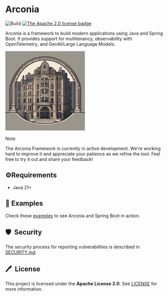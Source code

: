 # Arconia

![Build](https://github.com/arconia-io/arconia/actions/workflows/commit-stage.yml/badge.svg)
[![The Apache 2.0 license badge](https://img.shields.io/badge/License-Apache_2.0-blue.svg)](https://opensource.org/licenses/Apache-2.0)

Arconia is a framework to build modern applications using Java and Spring Boot.
It provides support for multitenancy, observability with OpenTelemetry, and GenAI/Large Language Models.

<img src="arconia-logo.png" alt="The Arconia logo" height="250px" />

> [!NOTE]
> The Arconia Framework is currently in active development. We're working hard to improve it and appreciate your patience
> as we refine the tool. Feel free to try it out and share your feedback!

## ⚙️Requirements

* Java 21+

## 🌟 Examples

Check these [examples](https://github.com/arconia-io/arconia-examples) to see Arconia and Spring Boot in action.

## 🛡️&nbsp; Security

The security process for reporting vulnerabilities is described in [SECURITY.md](SECURITY.md).

## 🖊️&nbsp; License

This project is licensed under the **Apache License 2.0**. See [LICENSE](LICENSE) for more information.
